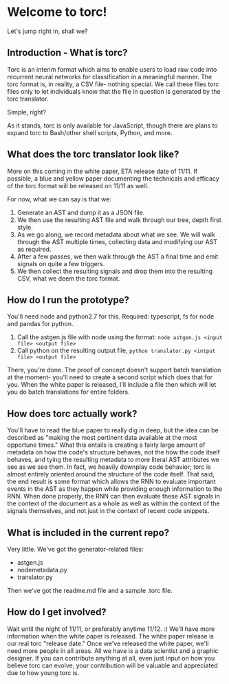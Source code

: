 # Welcome to torc!

Let's jump right in, shall we?

## Introduction - What is torc?
Torc is an interim format which aims to enable users to load raw code into recurrent neural networks for classification in a meaningful manner. The torc format is, in reality, a CSV file- nothing special. We call these files torc files only to let individuals know that the file in question is generated by the torc translator.

Simple, right?  

As it stands, torc is only available for JavaScript, though there are plans to expand torc to Bash/other shell scripts, Python, and more. 

## What does the torc translator look like?
More on this coming in the white paper, ETA release date of 11/11. If possible, a blue and yellow paper documenting the technicals and efficacy of the torc format will be released on 11/11 as well.

For now, what we can say is that we:
1) Generate an AST and dump it as a JSON file.
2) We then use the resulting AST file and walk through our tree, depth first style.
3) As we go along, we record metadata about what we see. We will walk through the AST multiple times, collecting data and modifying our AST as required.
4) After a few passes, we then walk through the AST a final time and emit signals on quite a few triggers.
5) We then collect the resulting signals and drop them into the resulting CSV, what we deem the torc format.


## How do I run the prototype?
You'll need node and python2.7 for this. Required: typescript, fs for node and pandas for python.
1) Call the astgen.js file with node using the format: `node astgen.js <input file> <output file>`
2) Call python on the resulting output file, `python translator.py <intput file> <output file>`

There, you're done. The proof of concept doesn't support batch translation at the moment- you'll need to create a second script which does that for you. When the white paper is released, I'll include a file then which will let you do batch translations for entire folders.

## How does torc actually work?
You'll have to read the blue paper to really dig in deep, but the idea can be described as "making the most pertinent data available at the most opportune times." What this entails is creating a fairly large amount of metadata on how the code's structure behaves, not the how the code itself behaves, and tying the resulting metadata to more literal AST attributes we see as we see them. In fact, we heavily downplay code behavior; torc is almost entirely oriented around the structure of the code itself. That said, the end result is some format which allows the RNN to evaluate important events in the AST as they happen while providing enough information to the RNN. When done properly, the RNN can then evaluate these AST signals in the context of the document as a whole as well as within the context of the signals themselves, and not just in the context of recent code snippets.

## What is included in the current repo?
Very little. We've got the generator-related files:
* astgen.js
* nodemetadata<span></span>.py
* translator<span></span>.py

Then we've got the readme<span></span>.md file and a sample .torc file.

## How do I get involved?
Wait until the night of 11/11, or preferably anytime 11/12. :) We'll have more information when the white paper is released. The white paper release is our real torc "release date." Once we've released the white paper, we'll need more people in all areas. All we have is a data scientist and a graphic designer. If you can contribute anything at all, even just input on how you believe torc can evolve, your contribution will be valuable and appreciated due to how young torc is.
